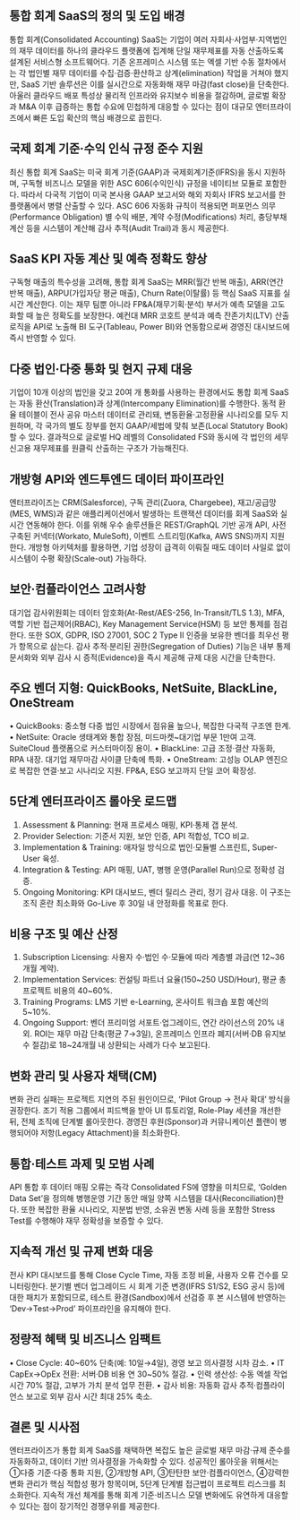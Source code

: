 ## 통합 회계 SaaS의 정의 및 도입 배경
통합 회계(Consolidated Accounting) SaaS는 기업이 여러 자회사·사업부·지역법인의 재무 데이터를 하나의 클라우드 플랫폼에 집계해 단일 재무제표를 자동 산출하도록 설계된 서비스형 소프트웨어다. 기존 온프레미스 시스템 또는 엑셀 기반 수동 절차에서는 각 법인별 재무 데이터를 수집‧검증‧환산하고 상계(elimination) 작업을 거쳐야 했지만, SaaS 기반 솔루션은 이를 실시간으로 자동화해 재무 마감(fast close)을 단축한다. 아울러 클라우드 배포 특성상 물리적 인프라와 유지보수 비용을 절감하며, 글로벌 확장과 M&A 이후 급증하는 통합 수요에 민첩하게 대응할 수 있다는 점이 대규모 엔터프라이즈에서 빠른 도입 확산의 핵심 배경으로 꼽힌다.

## 국제 회계 기준·수익 인식 규정 준수 지원
최신 통합 회계 SaaS는 미국 회계 기준(GAAP)과 국제회계기준(IFRS)을 동시 지원하며, 구독형 비즈니스 모델을 위한 ASC 606(수익인식) 규정을 네이티브 모듈로 포함한다. 따라서 다국적 기업이 미국 본사용 GAAP 보고서와 해외 자회사 IFRS 보고서를 한 플랫폼에서 병렬 산출할 수 있다. ASC 606 자동화 규칙이 적용되면 퍼포먼스 의무(Performance Obligation) 별 수익 배분, 계약 수정(Modifications) 처리, 충당부채 계산 등을 시스템이 계산해 감사 추적(Audit Trail)과 동시 제공한다.

## SaaS KPI 자동 계산 및 예측 정확도 향상
구독형 매출의 특수성을 고려해, 통합 회계 SaaS는 MRR(월간 반복 매출), ARR(연간 반복 매출), ARPU(가입자당 평균 매출), Churn Rate(이탈률) 등 핵심 SaaS 지표를 실시간 계산한다. 이는 재무 팀뿐 아니라 FP&A(재무기획·분석) 부서가 예측 모델을 고도화할 때 높은 정확도를 보장한다. 예컨대 MRR 코호트 분석과 예측 잔존가치(LTV) 산출 로직을 API로 노출해 BI 도구(Tableau, Power BI)와 연동함으로써 경영진 대시보드에 즉시 반영할 수 있다.

## 다중 법인·다중 통화 및 현지 규제 대응
기업이 10개 이상의 법인을 갖고 20여 개 통화를 사용하는 환경에서도 통합 회계 SaaS는 자동 환산(Translation)과 상계(Intercompany Elimination)를 수행한다. 동적 환율 테이블이 전사 공유 마스터 데이터로 관리돼, 변동환율·고정환율 시나리오를 모두 지원하며, 각 국가의 별도 장부를 현지 GAAP/세법에 맞춰 보존(Local Statutory Book)할 수 있다. 결과적으로 글로벌 HQ 레벨의 Consolidated FS와 동시에 각 법인의 세무 신고용 재무제표를 원클릭 산출하는 구조가 가능해진다.

## 개방형 API와 엔드투엔드 데이터 파이프라인
엔터프라이즈는 CRM(Salesforce), 구독 관리(Zuora, Chargebee), 재고/공급망(MES, WMS)과 같은 애플리케이션에서 발생하는 트랜잭션 데이터를 회계 SaaS와 실시간 연동해야 한다. 이를 위해 우수 솔루션들은 REST/GraphQL 기반 공개 API, 사전 구축된 커넥터(Workato, MuleSoft), 이벤트 스트리밍(Kafka, AWS SNS)까지 지원한다. 개방형 아키텍처를 활용하면, 기업 성장이 급격히 이뤄질 때도 데이터 사일로 없이 시스템이 수평 확장(Scale-out) 가능하다.

## 보안·컴플라이언스 고려사항
대기업 감사위원회는 데이터 암호화(At-Rest/AES-256, In-Transit/TLS 1.3), MFA, 역할 기반 접근제어(RBAC), Key Management Service(HSM) 등 보안 통제를 점검한다. 또한 SOX, GDPR, ISO 27001, SOC 2 Type II 인증을 보유한 벤더를 최우선 평가 항목으로 삼는다. 감사 추적·분리된 권한(Segregation of Duties) 기능은 내부 통제 문서화와 외부 감사 시 증적(Evidence)을 즉시 제공해 규제 대응 시간을 단축한다.

## 주요 벤더 지형: QuickBooks, NetSuite, BlackLine, OneStream
• QuickBooks: 중소형 다중 법인 시장에서 점유율 높으나, 복잡한 다국적 구조엔 한계.
• NetSuite: Oracle 생태계와 통합 장점, 미드마켓~대기업 부문 1만여 고객. SuiteCloud 플랫폼으로 커스터마이징 용이.
• BlackLine: 고급 조정·결산 자동화, RPA 내장. 대기업 재무마감 사이클 단축에 특화.
• OneStream: 고성능 OLAP 엔진으로 복잡한 연결·보고 시나리오 지원. FP&A, ESG 보고까지 단일 코어 확장성.

## 5단계 엔터프라이즈 롤아웃 로드맵
1) Assessment & Planning: 현재 프로세스 매핑, KPI·통제 갭 분석.
2) Provider Selection: 기준서 지원, 보안 인증, API 적합성, TCO 비교.
3) Implementation & Training: 애자일 방식으로 법인·모듈별 스프린트, Super-User 육성.
4) Integration & Testing: API 매핑, UAT, 병행 운영(Parallel Run)으로 정확성 검증.
5) Ongoing Monitoring: KPI 대시보드, 벤더 릴리스 관리, 정기 감사 대응.
이 구조는 조직 혼란 최소화와 Go-Live 후 30일 내 안정화를 목표로 한다.

## 비용 구조 및 예산 산정
1) Subscription Licensing: 사용자 수·법인 수·모듈에 따라 계층별 과금(연 12~36개월 계약).
2) Implementation Services: 컨설팅 파트너 요율(150~250 USD/Hour), 평균 총 프로젝트 비용의 40~60%.
3) Training Programs: LMS 기반 e-Learning, 온사이트 워크숍 포함 예산의 5~10%.
4) Ongoing Support: 벤더 프리미엄 서포트·업그레이드, 연간 라이선스의 20% 내외.
ROI는 재무 마감 단축(평균 7→3일), 온프레미스 인프라 폐지(서버·DB 유지보수 절감)로 18~24개월 내 상환되는 사례가 다수 보고된다.

## 변화 관리 및 사용자 채택(CM)
변화 관리 실패는 프로젝트 지연의 주된 원인이므로, ‘Pilot Group → 전사 확대’ 방식을 권장한다. 조기 적용 그룹에서 피드백을 받아 UI 튜토리얼, Role-Play 세션을 개선한 뒤, 전체 조직에 단계별 롤아웃한다. 경영진 후원(Sponsor)과 커뮤니케이션 플랜이 병행되어야 저항(Legacy Attachment)을 최소화한다.

## 통합·테스트 과제 및 모범 사례
API 통합 후 데이터 매핑 오류는 즉각 Consolidated FS에 영향을 미치므로, ‘Golden Data Set’을 정의해 병행운영 기간 동안 매일 양쪽 시스템을 대사(Reconciliation)한다. 또한 복잡한 환율 시나리오, 지분법 반영, 소유권 변동 사례 등을 포함한 Stress Test를 수행해야 재무 정확성을 보증할 수 있다.

## 지속적 개선 및 규제 변화 대응
전사 KPI 대시보드를 통해 Close Cycle Time, 자동 조정 비율, 사용자 오류 건수를 모니터링한다. 분기별 벤더 업그레이드 시 회계 기준 변경(IFRS S1/S2, ESG 공시 등)에 대한 패치가 포함되므로, 테스트 환경(Sandbox)에서 선검증 후 본 시스템에 반영하는 ‘Dev→Test→Prod’ 파이프라인을 유지해야 한다.

## 정량적 혜택 및 비즈니스 임팩트
• Close Cycle: 40~60% 단축(예: 10일→4일), 경영 보고 의사결정 시차 감소.
• IT CapEx→OpEx 전환: 서버·DB 비용 연 30~50% 절감.
• 인력 생산성: 수동 엑셀 작업 시간 70% 절감, 고부가 가치 분석 업무 전환.
• 감사 비용: 자동화 감사 추적·컴플라이언스 보고로 외부 감사 시간 최대 25% 축소.

## 결론 및 시사점
엔터프라이즈가 통합 회계 SaaS를 채택하면 복잡도 높은 글로벌 재무 마감·규제 준수를 자동화하고, 데이터 기반 의사결정을 가속화할 수 있다. 성공적인 롤아웃을 위해서는 ①다중 기준·다중 통화 지원, ②개방형 API, ③탄탄한 보안·컴플라이언스, ④강력한 변화 관리가 핵심 적합성 평가 항목이며, 5단계 단계별 접근법이 프로젝트 리스크를 최소화한다. 지속적 개선 체계를 통해 회계 기준·비즈니스 모델 변화에도 유연하게 대응할 수 있다는 점이 장기적인 경쟁우위를 제공한다.